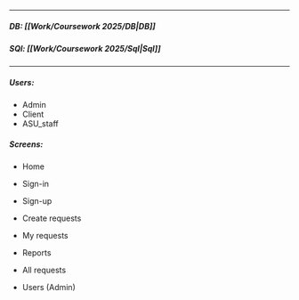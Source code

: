
___
##### DB: [[Work/Coursework 2025/DB|DB]]
##### SQl: [[Work/Coursework 2025/Sql|Sql]]
___
##### Users:
- Admin
- Client
- ASU_staff

##### Screens:
- Home
- Sign-in
- Sign-up

- Create requests
- My requests
- Reports
- All requests

- Users (Admin)
